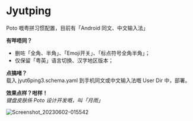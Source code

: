 # Jyutping
Poto 嘅粤拼习惯配置，目前有「Android 同文、中文输入法」  

**有咩唔同？**
- 删咗「全角、半角」、「Emoji开关」、「标点符号全角半角」；  
- 仅保留「粤英」语言切换、汉字地区版本；

**点搞啫？**  
载入 jyut6ping3.schema.yaml 到手机同文或中文输入法嘅 User Dir 中，部署。

**效果点样？咁样！**  
*键盘皮肤係 Poto 设计开发嘅，叫「月雨」*

![Screenshot_20230602-015542](https://github.com/isPoto/Jyutping/assets/59009389/efd89cc3-afca-4397-9428-53255c2a5b18)
